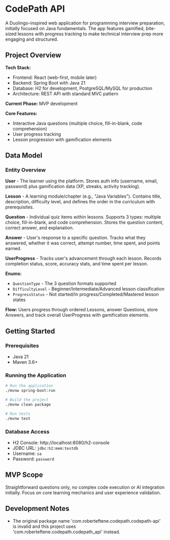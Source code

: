 # CodePath API

A Duolingo-inspired web application for programming interview preparation, initially focused on Java fundamentals. The app features gamified, bite-sized lessons with progress tracking to make technical interview prep more engaging and structured.

## Project Overview

**Tech Stack:**
- Frontend: React (web-first, mobile later)
- Backend: Spring Boot with Java 21
- Database: H2 for development, PostgreSQL/MySQL for production
- Architecture: REST API with standard MVC pattern

**Current Phase:** MVP development

**Core Features:** 
- Interactive Java questions (multiple choice, fill-in-blank, code comprehension)
- User progress tracking
- Lesson progression with gamification elements

## Data Model

### Entity Overview

**User** - The learner using the platform. Stores auth info (username, email, password) plus gamification data (XP, streaks, activity tracking).

**Lesson** - A learning module/chapter (e.g., "Java Variables"). Contains title, description, difficulty level, and defines the order in the curriculum with prerequisites.

**Question** - Individual quiz items within lessons. Supports 3 types: multiple choice, fill-in-blank, and code comprehension. Stores the question content, correct answer, and explanation.

**Answer** - User's response to a specific question. Tracks what they answered, whether it was correct, attempt number, time spent, and points earned.

**UserProgress** - Tracks user's advancement through each lesson. Records completion status, score, accuracy stats, and time spent per lesson.

**Enums:**
- `QuestionType` - The 3 question formats supported
- `DifficultyLevel` - Beginner/Intermediate/Advanced lesson classification  
- `ProgressStatus` - Not started/In progress/Completed/Mastered lesson states

**Flow:** Users progress through ordered Lessons, answer Questions, store Answers, and track overall UserProgress with gamification elements.

## Getting Started

### Prerequisites
- Java 21
- Maven 3.6+

### Running the Application

```bash
# Run the application
./mvnw spring-boot:run

# Build the project
./mvnw clean package

# Run tests
./mvnw test
```

### Database Access
- H2 Console: http://localhost:8080/h2-console
- JDBC URL: `jdbc:h2:mem:testdb`
- Username: `sa`
- Password: `password`

## MVP Scope

Straightforward questions only, no complex code execution or AI integration initially. Focus on core learning mechanics and user experience validation.

## Development Notes

* The original package name 'com.roberteftene.codepath.codepath-api' is invalid and this project uses 'com.roberteftene.codepath.codepath_api' instead.